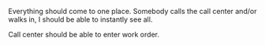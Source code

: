 Everything should come to one place. Somebody calls the call center and/or walks in, I should be able to instantly see all.

Call center should be able to enter work order.